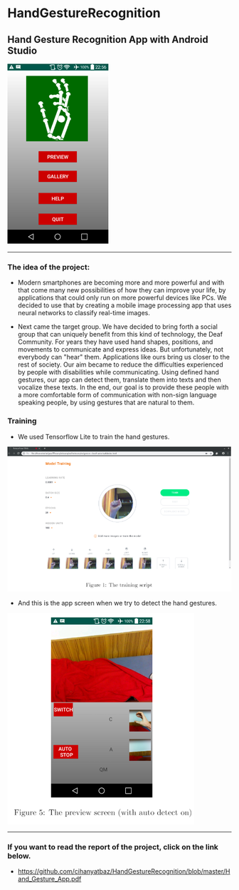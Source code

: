 # HandGestureRecognition

## **Hand Gesture Recognition App with Android Studio**

![Menu Screen](images/menu.PNG?raw=true "Menu Screen")

-----------------------------------------------------------------------------------------------------------------------------------


### **The idea of the project:**

* Modern smartphones are becoming more and more powerful and with that come many new possibilities of how they can improve your life, by applications that could only run on more powerful devices like PCs. We decided to use that by creating a mobile image processing app that uses neural networks to classify real-time images.


* Next came the target group. We have decided to bring forth a social group that can uniquely benefit from this kind of technology, the Deaf Community. For years they have used hand shapes, positions, and movements to communicate and express ideas. But unfortunately, not everybody can "hear" them. Applications like ours bring us closer to the rest of society. Our aim became to reduce the difficulties experienced by people with disabilities while communicating. Using defined hand gestures, our app can detect them, translate them into texts and then vocalize these texts. In the end, our goal is to provide these people with a more comfortable form of communication with non-sign language speaking people, by using gestures that are natural to them.




### **Training**

* We used Tensorflow Lite to train the hand gestures.

![About Us](images/training.PNG?raw=true "Training Screen")

   



   
* And this is the app screen when we try to detect the hand gestures.

![About Us](images/preview_screen.PNG?raw=true "Training Screen")



-----------------------------------------------------------------------------------------------------------------------------------

### **If you want to read the report of the project, click on the link below.**

* https://github.com/cihanyatbaz/HandGestureRecognition/blob/master/Hand_Gesture_App.pdf
